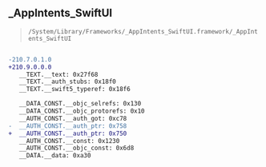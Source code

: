 ## _AppIntents_SwiftUI

> `/System/Library/Frameworks/_AppIntents_SwiftUI.framework/_AppIntents_SwiftUI`

```diff

-210.7.0.1.0
+210.9.0.0.0
   __TEXT.__text: 0x27f68
   __TEXT.__auth_stubs: 0x18f0
   __TEXT.__swift5_typeref: 0x18f6

   __DATA_CONST.__objc_selrefs: 0x130
   __DATA_CONST.__objc_protorefs: 0x10
   __AUTH_CONST.__auth_got: 0xc78
-  __AUTH_CONST.__auth_ptr: 0x758
+  __AUTH_CONST.__auth_ptr: 0x750
   __AUTH_CONST.__const: 0x1230
   __AUTH_CONST.__objc_const: 0x6d8
   __DATA.__data: 0xa30

```
